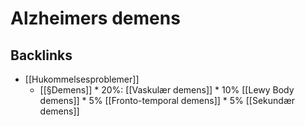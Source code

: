 # Alzheimers demens
## Backlinks
* [[Hukommelsesproblemer]]
	* [[§Demens]]
	\* 20%: [[Vaskulær demens]]
	\* 10% [[Lewy Body demens]]
	\* 5% [[Fronto-temporal demens]]
	\* 5% [[Sekundær demens]]

<!-- #anki/tag/med/Neurology #anki/deck/Medicine #anki/tag/med/GP -->

<!-- {BearID:FC4D95FA-09ED-4AF2-B7CB-15535D8727CA-3083-00000E90D1B37A79} -->
